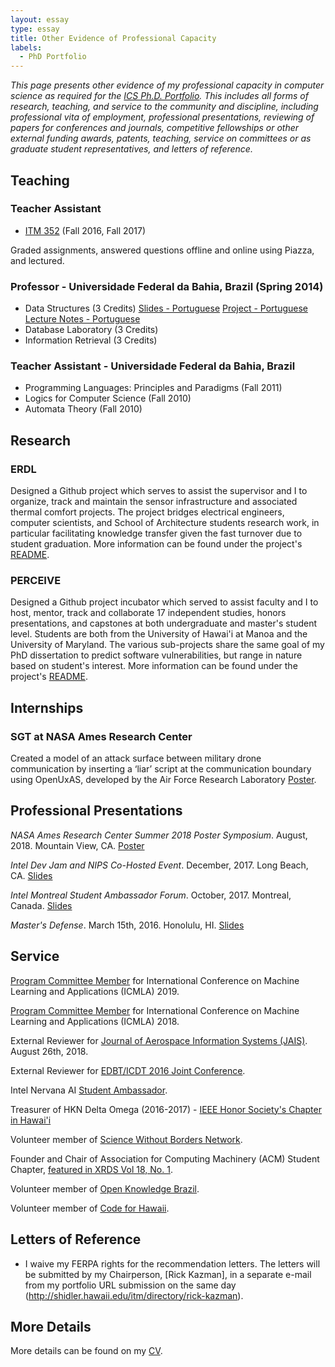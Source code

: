 ```yaml
---
layout: essay    
type: essay    
title: Other Evidence of Professional Capacity  
labels:  
  - PhD Portfolio
---
```


*This page presents other evidence of my professional capacity in computer science as required for the [ICS Ph.D. Portfolio](http://www.ics.hawaii.edu/academics/graduate-degree-programs/ph-d-in-ics/#phd-portfolio). This includes all forms of research, teaching, and service to the community and discipline, including professional vita of employment, professional presentations, reviewing of papers for conferences and journals, competitive fellowships or other external funding awards, patents, teaching, service on committees or as graduate student representatives, and letters of reference.*

## Teaching

### Teacher Assistant 

* [ITM 352](http://itm-vm.shidler.hawaii.edu/itm352/) (Fall 2016, Fall 2017)

Graded assignments, answered questions offline and online using Piazza, and lectured. 

### Professor - Universidade Federal da Bahia, Brazil (Spring 2014)

* Data Structures (3 Credits) [Slides - Portuguese](https://drive.google.com/drive/folders/1APtcGl-Ke398oCX6IgFl9B1teuWDzODZ?usp=sharing) [Project - Portuguese](https://drive.google.com/drive/folders/1A0RSPAFqyyIVpr85gwaMSTypNmc6KcFe?usp=sharing) [Lecture Notes - Portuguese](https://drive.google.com/drive/folders/1zZIUfYS4DgfcXNOaay38nEHVkiAwn2DL?usp=sharing)
* Database Laboratory (3 Credits) 
* Information Retrieval (3 Credits)

### Teacher Assistant - Universidade Federal da Bahia, Brazil 

 * Programming Languages: Principles and Paradigms (Fall 2011)
 * Logics for Computer Science (Fall 2010)
 * Automata Theory (Fall 2010)


## Research

### ERDL

Designed a Github project which serves to assist the supervisor and I to organize, track and maintain the sensor infrastructure and associated thermal comfort projects. The project bridges electrical engineers, computer scientists, and School of Architecture students research work, in particular facilitating knowledge transfer given the fast turnover due to student graduation. More information can be found under the project's [README](https://erdl.github.io).

### PERCEIVE 

Designed a Github project incubator which served to assist faculty and I to host, mentor, track and collaborate 17 independent studies, honors presentations, and capstones at both undergraduate and master's student level. Students are both from the University of Hawai'i at Manoa and the University of Maryland. The various sub-projects share the same goal of my PhD dissertation to predict software vulnerabilities, but range in nature based on student's interest. More information can be found under the project's [README](https://github.com/sailuh/perceive).

## Internships

### SGT at NASA Ames Research Center

Created a model of an attack surface between military drone communication by inserting a ‘liar’ script at the communication boundary using OpenUxAS, developed by the Air Force Research Laboratory [Poster](https://drive.google.com/file/d/1yM4KJfl88xqxkJX7t4OBWPvHG9e6y4go/view?usp=sharing). 

## Professional Presentations

_NASA Ames Research Center Summer 2018 Poster Symposium_. August, 2018. Mountain View, CA. [Poster](https://drive.google.com/file/d/1yM4KJfl88xqxkJX7t4OBWPvHG9e6y4go/view?usp=sharing) 

_Intel Dev Jam and NIPS Co-Hosted Event_. December, 2017. Long Beach, CA. [Slides](https://docs.google.com/presentation/d/1w15EsAkNGakcM8bAt4DWC_zl3A_MvhMs4HZWsXKcmGc/edit?usp=sharing) 

_Intel Montreal Student Ambassador Forum_. October, 2017. Montreal, Canada. [Slides](https://docs.google.com/presentation/d/15Bgx07oeKV6JCd0Ma0TSUiiIzY0uFrw_1dl7A5bj4zk/edit?usp=sharing) 

_Master's Defense_. March 15th, 2016. Honolulu, HI. [Slides](https://docs.google.com/presentation/d/1mbiXtc1KFw2f-efUEkrwEuepceGJJ-iFXjgLf6bnCvU/edit?usp=sharing)

## Service

[Program Committee Member](https://www.icmla-conference.org/icmla19/pcm.html) for International Conference on Machine Learning and Applications (ICMLA) 2019.

[Program Committee Member](https://www.icmla-conference.org/icmla18/pcm.html) for International Conference on Machine Learning and Applications (ICMLA) 2018.

External Reviewer for [Journal of Aerospace Information Systems (JAIS)](https://arc.aiaa.org/jais/about). August 26th, 2018.

External Reviewer for [EDBT/ICDT 2016 Joint Conference](http://edbticdt2016.labri.fr/?EDBT16_Committee).

Intel Nervana AI [Student Ambassador](https://software.intel.com/en-us/blogs/2018/12/18/ai-student-ambassador-carlos-paradis-applying-ai-concepts-to-cybersecurity-and).
 
Treasurer of HKN Delta Omega (2016-2017) - [IEEE Honor Society's Chapter in Hawai'i](http://hknhawaii.weebly.com/alumni.html)

Volunteer member of [Science Without Borders Network](http://www.cienciasemfronteiras.gov.br/web/csf/views/-/journal_content/56_INSTANCE_VF2v/214072/5107869).

Founder and Chair of Association for Computing Machinery (ACM) Student Chapter, [featured in XRDS Vol 18, No. 1](http://delivery.acm.org/10.1145/2010000/2000781/p7-giannikas.pdf?ip=66.162.254.210&id=2000781&acc=ACTIVE%20SERVICE&key=4D4702B0C3E38B35%2E4D4702B0C3E38B35%2ED325BB20C707A9F3%2E4D4702B0C3E38B35&__acm__=1556660170_18646008c7d662545b70033c0c4543dd).

Volunteer member of [Open Knowledge Brazil](http://gastosabertos.org).

Volunteer member of [Code for Hawaii](https://github.com/CodeforHawaii/ethics).

## Letters of Reference

* I waive my FERPA rights for the recommendation letters. The letters will be submitted by my Chairperson, [Rick Kazman], in a separate e-mail from my portfolio URL submission on the same day (http://shidler.hawaii.edu/itm/directory/rick-kazman).

## More Details

More details can be found on my [CV](https://carlosparadis.github.io/bio/).
